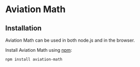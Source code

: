 # Aviation Math

## Installation

Aviation Math can be used in both node.js and in the browser.

Install Aviation Math using [npm](https://www.npmjs.com/package/aviation-math):

    npm install aviation-math